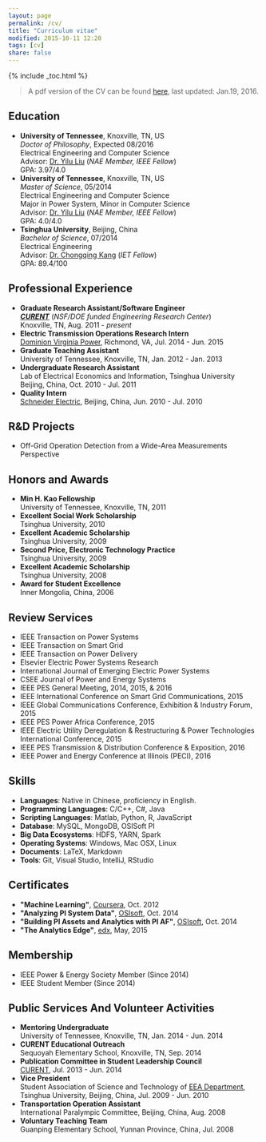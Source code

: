 ```yaml
---
layout: page
permalink: /cv/
title: "Curriculum vitae"
modified: 2015-10-11 12:20
tags: [cv]
share: false
---
```


{% include _toc.html %}

> A pdf version of the CV can be found [here](/docs/cv.pdf), last updated: Jan.19, 2016.

## Education
- **University of Tennessee**, Knoxville, TN, US  
  *Doctor of Philosophy*,  Expected 08/2016  
  Electrical Engineering and Computer Science  
  Advisor: [Dr. Yilu Liu](http://www.eecs.utk.edu/people/faculty/liu) (*NAE Member, IEEE Fellow*)  
  GPA: 3.97/4.0  
- **University of Tennessee**, Knoxville, TN, US  
  *Master of Science*, 05/2014  
  Electrical Engineering and Computer Science  
  Major in Power System, Minor in Computer Science  
  Advisor: [Dr. Yilu Liu](http://www.eecs.utk.edu/people/faculty/liu) (*NAE Member, IEEE Fellow*)  
  GPA: 4.0/4.0  
- **Tsinghua University**, Beijing, China  
  *Bachelor of Science*, 07/2014  
  Electrical Engineering  
  Advisor: [Dr. Chongqing Kang](http://www.eea.tsinghua.edu.cn/cn/faculties/cqkang) (*IET Fellow*)  
  GPA: 89.4/100  

## Professional Experience
- **Graduate Research Assistant/Software Engineer**  
  [***CURENT***](http://curent.utk.edu/) (*NSF/DOE funded Engineering Research Center*)  
  Knoxville, TN, Aug. 2011 - *present*  
- **Electric Transmission Operations Research Intern**  
  [Dominion Virginia Power](https://en.wikipedia.org/wiki/Dominion_Resources), Richmond, VA, Jul. 2014 - Jun. 2015  
- **Graduate Teaching Assistant**  
  University of Tennessee, Knoxville, TN, Jan. 2012 - Jan. 2013  
- **Undergraduate Research Assistant**  
  Lab of Electrical Economics and Information, Tsinghua University  
  Beijing, China, Oct. 2010 - Jul. 2011  
- **Quality Intern**  
  [Schneider Electric](http://www.schneider-electric.com/b2b/en/solutions/for-business/smart-cities/explore-our-offer/), Beijing, China, Jun. 2010 - Jul. 2010  

## R&D Projects
- Off-Grid Operation Detection from a Wide-Area Measurements Perspective

## Honors and Awards
- **Min H. Kao Fellowship**  
University of Tennessee, Knoxville, TN, 2011  
- **Excellent Social Work Scholarship**  
Tsinghua University, 2010  
- **Excellent Academic Scholarship**  
Tsinghua University, 2009  
- **Second Price, Electronic Technology Practice**  
Tsinghua University, 2009  
- **Excellent Academic Scholarship**  
Tsinghua University, 2008  
- **Award for Student Excellence**  
Inner Mongolia, China, 2006

## Review Services
- IEEE Transaction on Power Systems
- IEEE Transaction on Smart Grid
- IEEE Transaction on Power Delivery
- Elsevier Electric Power Systems Research
- International Journal of Emerging Electric Power Systems
- CSEE Journal of Power and Energy Systems
- IEEE PES General Meeting, 2014, 2015, & 2016
- IEEE International Conference on Smart Grid Communications, 2015
- IEEE Global Communications Conference, Exhibition & Industry Forum, 2015
- IEEE PES Power Africa Conference, 2015
- IEEE Electric Utility Deregulation & Restructuring & Power Technologies International Conference, 2015
- IEEE PES Transmission & Distribution Conference & Exposition, 2016
- IEEE Power and Energy Conference at Illinois (PECI), 2016

## Skills
- **Languages**: Native in Chinese, proficiency in English.
- **Programming Languages**: C/C++, C#, Java
- **Scripting Languages**: Matlab, Python, R, JavaScript
- **Database**: MySQL, MongoDB, OSISoft PI
- **Big Data Ecosystems**: HDFS, YARN, Spark
- **Operating Systems**: Windows, Mac OSX, Linux
- **Documents**: LaTeX, Markdown
- **Tools**: Git, Visual Studio, IntelliJ, RStudio  

## Certificates
- **"Machine Learning"**, [Coursera](https://www.coursera.org/maestro/api/certificate/get_certificate?course_id=152), Oct. 2012
- **"Analyzing PI System Data"**, [OSIsoft](http://www.osisoft.com/), Oct. 2014  
- **"Building PI Assets and Analytics with PI AF"**, [OSIsoft](http://www.osisoft.com/), Oct. 2014
- **"The Analytics Edge"**, [edx](https://s3.amazonaws.com/verify.edx.org/downloads/5ff3b62349c8439d82cb3600c1f6b1b5/Certificate.pdf), May, 2015  

## Membership
- IEEE Power & Energy Society Member  (Since 2014)
- IEEE Student Member				  (Since 2014)

## Public Services And Volunteer Activities
- **Mentoring Undergraduate**  
  University of Tennessee, Knoxville, TN, Jan. 2014 - Jun. 2014  
- **CURENT Educational Outreach**  
  Sequoyah Elementary School, Knoxville, TN, Sep. 2014  
- **Publication Committee in Student Leadership Council**  
  [CURENT](http://curent.utk.edu), Jul. 2013 - Jun. 2014  
- **Vice President**  
  Student Association of Science and Technology of [EEA Department](http://www.eea.tsinghua.edu.cn/publish/eeaen/index.html), Tsinghua University, Beijing, China, Jul. 2009 - Jun. 2010  
- **Transportation Operation Assistant**  
  International Paralympic Committee, Beijing, China, Aug. 2008  
- **Voluntary Teaching Team**  
  Guanping Elementary School, Yunnan Province, China, Jul. 2008
